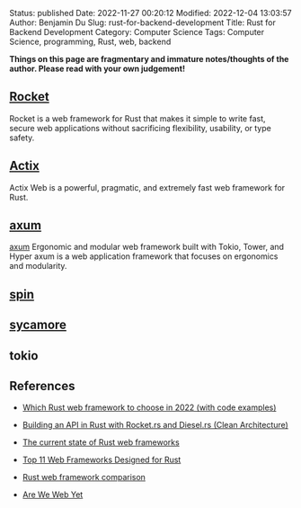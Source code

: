 Status: published
Date: 2022-11-27 00:20:12
Modified: 2022-12-04 13:03:57
Author: Benjamin Du
Slug: rust-for-backend-development
Title: Rust for Backend Development
Category: Computer Science
Tags: Computer Science, programming, Rust, web, backend

**Things on this page are fragmentary and immature notes/thoughts of the author. Please read with your own judgement!**

## [Rocket](https://rocket.rs/)
Rocket is a web framework for Rust 
that makes it simple to write fast, secure web applications 
without sacrificing flexibility, usability, or type safety.

## [Actix](https://actix.rs/)
Actix Web is a powerful, pragmatic, and extremely fast web framework for Rust.

## [axum](https://github.com/tokio-rs/axum)
[axum](https://github.com/tokio-rs/axum)
Ergonomic and modular web framework built with Tokio, Tower, and Hyper
axum is a web application framework that focuses on ergonomics and modularity.



## [spin](https://github.com/fermyon/spin)

## [sycamore](https://github.com/sycamore-rs/sycamore)

## tokio

## References

- [Which Rust web framework to choose in 2022 (with code examples)](https://kerkour.com/rust-web-framework-2022)

- [Building an API in Rust with Rocket.rs and Diesel.rs (Clean Architecture)](https://medium.com/@jeynesbrook/building-an-api-in-rust-with-rocket-rs-and-diesel-rs-clean-architecture-8f6092ee2606)

- [The current state of Rust web frameworks](https://blog.logrocket.com/current-state-rust-web-frameworks/)

- [Top 11 Web Frameworks Designed for Rust](https://www.atatus.com/blog/web-frameworks-designed-for-rust/)

- [Rust web framework comparison](https://github.com/flosse/rust-web-framework-comparison)

- [Are We Web Yet](http://www.arewewebyet.org/)
